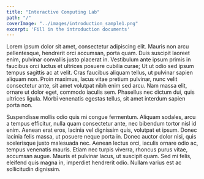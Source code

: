 ```yaml
---
title: "Interactive Computing Lab"
path: "/"
coverImage: "../images/introduction_sample1.png"
excerpt: 'Fill in the introduction documents'
---
```


Lorem ipsum dolor sit amet, consectetur adipiscing elit. Mauris non arcu pellentesque, hendrerit orci accumsan, porta quam. Duis suscipit laoreet enim, pulvinar convallis justo placerat in. Vestibulum ante ipsum primis in faucibus orci luctus et ultrices posuere cubilia curae; Ut ut odio sed ipsum tempus sagittis ac at velit. Cras faucibus aliquam tellus, ut pulvinar sapien aliquam non. Proin maximus, lacus vitae pretium pulvinar, nunc velit consectetur ante, sit amet volutpat nibh enim sed arcu. Nam massa elit, ornare ut dolor eget, commodo iaculis sem. Phasellus nec dictum dui, quis ultrices ligula. Morbi venenatis egestas tellus, sit amet interdum sapien porta non.

Suspendisse mollis odio quis mi congue fermentum. Aliquam sodales, arcu a tempus efficitur, nulla quam consectetur ante, nec bibendum tortor nisl id enim. Aenean erat eros, lacinia vel dignissim quis, volutpat et ipsum. Donec lacinia felis massa, ut posuere neque porta in. Donec auctor dolor nisi, quis scelerisque justo malesuada nec. Aenean lectus orci, iaculis ornare odio ac, tempus venenatis mauris. Etiam nec turpis viverra, rhoncus purus vitae, accumsan augue. Mauris et pulvinar lacus, ut suscipit quam. Sed mi felis, eleifend quis magna in, imperdiet hendrerit odio. Nullam varius est ac sollicitudin dignissim.
